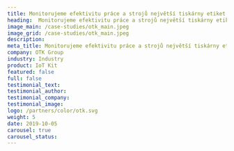 ```yaml
---
title: Monitorujeme efektivitu práce a strojů největší tiskárny etiket v Česku 
heading:  Monitorujeme efektivitu práce a strojů největší tiskárny etiket v Česku
image_main: /case-studies/otk_main.jpeg
image_grid: /case-studies/otk_main.jpeg
description:
meta_title: Monitorujeme efektivitu práce a strojů největší tiskárny etiket v Česku | HARDWARIO případová studie
company: OTK Group
industry: Industry
product: IoT Kit
featured: false
full: false
testimonial_text: 
testimonial_author: 
testimonial_company: 
testimonial_image: 
logo: /partners/color/otk.svg
weight: 5
date: 2019-10-05
carousel: true
carousel_status: 
---
```


